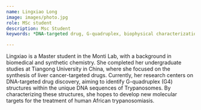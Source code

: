 ```yaml
---
name: Lingxiao Long
image: images/photo.jpg
role: MSc student
description: Msc Student
keywords: *DNA-targeted drug, G-quadruplex, biophysical characterization*

---
```


Lingxiao is a Master student in the Monti Lab, with a background in biomedical and synthetic chemistry. She completed her undergraduate studies at Tiangong University in China, where she focused on the synthesis of liver cancer-targeted drugs. Currently, her research centers on DNA-targeted drug discovery, aiming to identify G-quadruplex (G4) structures within the unique DNA sequences of Trypanosomes. By characterizing these structures, she hopes to develop new molecular targets for the treatment of human African trypanosomiasis.
